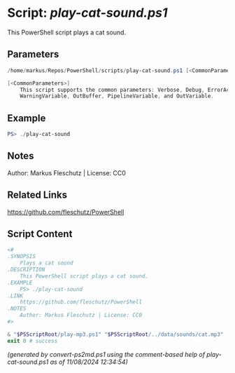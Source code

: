 Script: *play-cat-sound.ps1*
========================

This PowerShell script plays a cat sound.

Parameters
----------
```powershell
/home/markus/Repos/PowerShell/scripts/play-cat-sound.ps1 [<CommonParameters>]

[<CommonParameters>]
    This script supports the common parameters: Verbose, Debug, ErrorAction, ErrorVariable, WarningAction, 
    WarningVariable, OutBuffer, PipelineVariable, and OutVariable.
```

Example
-------
```powershell
PS> ./play-cat-sound

```

Notes
-----
Author: Markus Fleschutz | License: CC0

Related Links
-------------
https://github.com/fleschutz/PowerShell

Script Content
--------------
```powershell
<#
.SYNOPSIS
	Plays a cat sound
.DESCRIPTION
	This PowerShell script plays a cat sound.
.EXAMPLE
	PS> ./play-cat-sound
.LINK
	https://github.com/fleschutz/PowerShell
.NOTES
	Author: Markus Fleschutz | License: CC0
#>

& "$PSScriptRoot/play-mp3.ps1" "$PSScriptRoot/../data/sounds/cat.mp3"
exit 0 # success
```

*(generated by convert-ps2md.ps1 using the comment-based help of play-cat-sound.ps1 as of 11/08/2024 12:34:54)*
